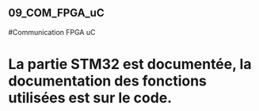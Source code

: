 ## 09_COM_FPGA_uC
#Communication FPGA uC


# La partie STM32 est documentée, la documentation des fonctions utilisées est sur le code.
